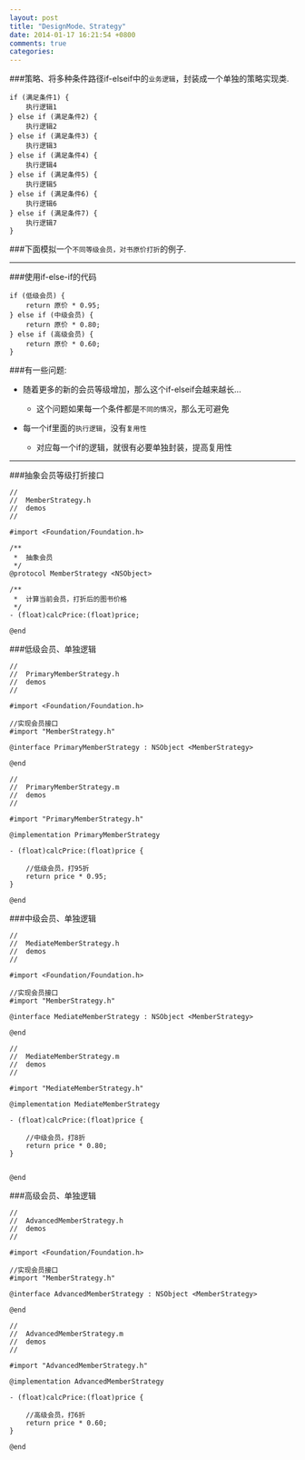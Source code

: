 ```yaml
---
layout: post
title: "DesignMode、Strategy"
date: 2014-01-17 16:21:54 +0800
comments: true
categories: 
---
```



###策略、将多种条件路径if-elseif中的`业务逻辑`，封装成一个单独的策略实现类.

```
if (满足条件1) {
	执行逻辑1
} else if (满足条件2) {
	执行逻辑2
} else if (满足条件3) {
	执行逻辑3
} else if (满足条件4) {
	执行逻辑4
} else if (满足条件5) {
	执行逻辑5
} else if (满足条件6) {
	执行逻辑6
} else if (满足条件7) {
	执行逻辑7
}
```

###下面模拟一个`不同等级会员，对书原价打折`的例子.

***

###使用if-else-if的代码

```objc
if (低级会员) {
	return 原价 * 0.95;
} else if (中级会员) {
	return 原价 * 0.80;
} else if (高级会员) {
	return 原价 * 0.60;
}
```
###有一些问题:

- 随着更多的新的会员等级增加，那么这个if-elseif会越来越长...
	- 这个问题如果每一个条件都是`不同的情况`，那么无可避免
	
- 每一个if里面的`执行逻辑`，没有`复用性`
	- 对应每一个if的逻辑，就很有必要单独封装，提高复用性
***

###抽象会员等级打折接口

```objc
//
//  MemberStrategy.h
//  demos
//

#import <Foundation/Foundation.h>

/**
 *  抽象会员
 */
@protocol MemberStrategy <NSObject>

/**
 *  计算当前会员，打折后的图书价格
 */
- (float)calcPrice:(float)price;

@end
```


###低级会员、单独逻辑

```objc
//
//  PrimaryMemberStrategy.h
//  demos
//

#import <Foundation/Foundation.h>

//实现会员接口
#import "MemberStrategy.h"

@interface PrimaryMemberStrategy : NSObject <MemberStrategy>

@end
```

```objc
//
//  PrimaryMemberStrategy.m
//  demos
//

#import "PrimaryMemberStrategy.h"

@implementation PrimaryMemberStrategy

- (float)calcPrice:(float)price {
    
    //低级会员，打95折
    return price * 0.95;
}

@end
```

###中级会员、单独逻辑

```objc
//
//  MediateMemberStrategy.h
//  demos
//

#import <Foundation/Foundation.h>

//实现会员接口
#import "MemberStrategy.h"

@interface MediateMemberStrategy : NSObject <MemberStrategy>

@end
```

```objc
//
//  MediateMemberStrategy.m
//  demos
//

#import "MediateMemberStrategy.h"

@implementation MediateMemberStrategy

- (float)calcPrice:(float)price {
    
    //中级会员，打8折
    return price * 0.80;
}


@end
```

###高级会员、单独逻辑

```objc
//
//  AdvancedMemberStrategy.h
//  demos
//

#import <Foundation/Foundation.h>

//实现会员接口
#import "MemberStrategy.h"

@interface AdvancedMemberStrategy : NSObject <MemberStrategy>

@end
```

```objc
//
//  AdvancedMemberStrategy.m
//  demos
//

#import "AdvancedMemberStrategy.h"

@implementation AdvancedMemberStrategy

- (float)calcPrice:(float)price {
    
    //高级会员，打6折
    return price * 0.60;
}

@end
```